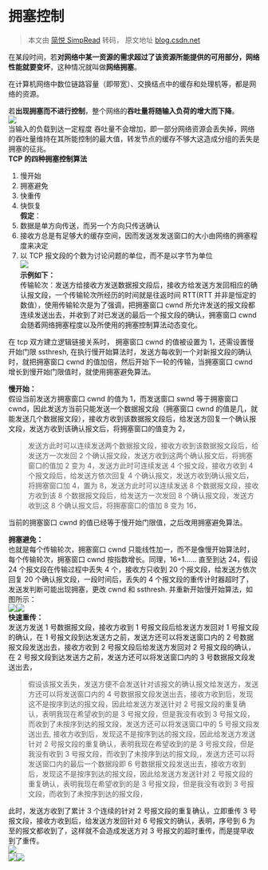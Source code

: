 # 拥塞控制

> 本文由 [简悦 SimpRead](http://ksria.com/simpread/) 转码， 原文地址 [blog.csdn.net](https://blog.csdn.net/qq_41431406/article/details/97926927)

在某段时间，若**对网络中某一资源的需求超过了该资源所能提供的可用部分，网络性能就要变坏**，这种情况就叫做**网络拥塞**。

在计算机网络中数位链路容量（即带宽）、交换结点中的缓存和处理机等，都是网络的资源。

若**出现拥塞而不进行控制**，整个网络的**吞吐量将随输入负荷的增大而下降**。  
![](https://img-blog.csdnimg.cn/20190731190238241.png?x-oss-process=image/watermark,type_ZmFuZ3poZW5naGVpdGk,shadow_10,text_aHR0cHM6Ly9ibG9nLmNzZG4ubmV0L3FxXzQxNDMxNDA2,size_16,color_FFFFFF,t_70)  
当输入的负载到达一定程度 吞吐量不会增加，即一部分网络资源会丢失掉，网络的吞吐量维持在其所能控制的最大值，转发节点的缓存不够大这造成分组的丢失是拥塞的征兆。  
**TCP 的四种拥塞控制算法**  
1. 慢开始  
2. 拥塞避免
3. 快重传  
4. 快恢复  
**假定**：  
1. 数据是单方向传送，而另一个方向只传送确认  
2. 接收方总是有足够大的缓存空间，因而发送发发送窗口的大小由网络的拥塞程度来决定  
3. 以 TCP 报文段的个数为讨论问题的单位，而不是以字节为单位  
![](https://img-blog.csdnimg.cn/20190731155254165.png?x-oss-process=image/watermark,type_ZmFuZ3poZW5naGVpdGk,shadow_10,text_aHR0cHM6Ly9ibG9nLmNzZG4ubmV0L3FxXzQxNDMxNDA2,size_16,color_FFFFFF,t_70)  
**示例如下：**  
传输轮次：发送方给接收方发送数据报文段后，接收方给发送方发回相应的确认报文段，一个传输轮次所经历的时间就是往返时间 RTT(RTT 并非是恒定的数值），使用传输轮次是为了强调，把拥塞窗口 cwnd 所允许发送的报文段都连续发送出去，并收到了对已发送的最后一个报文段的确认，拥塞窗口 cwnd 会随着网络拥塞程度以及所使用的拥塞控制算法动态变化。

在 tcp 双方建立逻辑链接关系时， 拥塞窗口 cwnd 的值被设置为 1，还需设置慢开始门限 ssthresh, 在执行慢开始算法时，发送方每收到一个对新报文段的确认时，就把拥塞窗口 cwnd 的值加倍，然后开始下一轮的传输，当拥塞窗口 cwnd 增长到慢开始门限值时，就使用拥塞避免算法。

**慢开始：**  
假设当前发送方拥塞窗口 cwnd 的值为 1，而发送窗口 swnd 等于拥塞窗口 cwnd，因此发送方当前只能发送一个数据报文段（拥塞窗口 cwnd 的值是几，就能发送几个数据报文段），接收方收到该数据报文段后，给发送方回复一个确认报文段，发送方收到该确认报文后，将拥塞窗口的值变为 2，

> 发送方此时可以连续发送两个数据报文段，接收方收到该数据报文段后，给发送方一次发回 2 个确认报文段，发送方收到这两个确认报文后，将拥塞窗口的值加 2 变为 4，发送方此时可连续发送 4 个报文段，接收方收到 4 个报文段后，给发送方依次回复 4 个确认报文，发送方收到确认报文后，将拥塞窗口加 4，置为 8，发送方此时可以连续发送 8 个数据报文段，接收方收到该 8 个数据报文段后，给发送方一次发回 8 个确认报文段，发送方收到这 8 个确认报文后，将拥塞窗口的值加 8 变为 16，

当前的拥塞窗口 cwnd 的值已经等于慢开始门限值，之后改用拥塞避免算法。

**拥塞避免：**  
也就是每个传输轮次，拥塞窗口 cwnd 只能线性加一，而不是像慢开始算法时，每个传输轮次，拥塞窗口 cwnd 按指数增长。同理，16+1…… 直至到达 24，假设 24 个报文段在传输过程中丢失 4 个，接收方只收到 20 个报文段，给发送方依次回复 20 个确认报文段，一段时间后，丢失的 4 个报文段的重传计时器超时了，发送发判断可能出现拥塞，更改 cwnd 和 ssthresh. 并重新开始慢开始算法，如图所示：  
![](https://img-blog.csdnimg.cn/20190731165743903.png?x-oss-process=image/watermark,type_ZmFuZ3poZW5naGVpdGk,shadow_10,text_aHR0cHM6Ly9ibG9nLmNzZG4ubmV0L3FxXzQxNDMxNDA2,size_16,color_FFFFFF,t_70)![](https://blog-1257815336.cos.ap-nanjing.myqcloud.com/%20typora/%20watermark,type_ZmFuZ3poZW5naGVpdGk,shadow_10,text_aHR0cHM6Ly9ibG9nLmNzZG4ubmV0L3FxXzQxNDMxNDA2,size_16,color_FFFFFF,t_70-20210621172919538.png)  
**快速重传：**  
发送方发送 1 号数据报文段，接收方收到 1 号报文段后给发送方发回对 1 号报文段的确认，在 1 号报文段到达发送方之前，发送方还可以将发送窗口内的 2 号数据报文段发送出去，接收方收到 2 号报文段后给发送方发回对 2 号报文段的确认，在 2 号报文段到达发送方之前，发送方还可以将发送窗口内的 3 号数据报文段发送出去，

> 假设该报文丢失，发送方便不会发送针对该报文的确认报文给发送方，发送方还可以将发送窗口内的 4 号数据报文段发送出去，接收方收到后，发现这不是按序到达的报文段，因此给发送方发送针对 2 号报文段的重复确认，表明我现在希望收到的是 3 号报文段，但是我没有收到 3 号报文段，而收到了未按序到达的报文段，发送方还可以将发送窗口中的 5 号报文段发送出去, 接收方收到后，发现这不是按序到达的报文段，因此给发送方发送针对 2 号报文段的重复确认，表明我现在希望收到的是 3 号报文段，但是我没有收到 3 号报文段，而收到了未按序到达的报文段,，发送方还可以将发送窗口内的最后一个数据段即 6 号数据报文段发送出去，接收方收到后，发现这不是按序到达的报文段，因此给发送方发送针对 2 号报文段的重复确认，表明我现在希望收到的是 3 号报文段，但是我没有收到 3 号报文段，而收到了未按序到达的报文段，

此时，发送方收到了累计 3 个连续的针对 2 号报文段的重复确认，立即重传 3 号报文段，接收方收到后，给发送方发回针对 6 号报文的确认，表明，序号到 6 为至的报文都收到了，这样就不会造成发送方对 3 号报文的超时重传，而是提早收到了重传。  
![](https://img-blog.csdnimg.cn/20190731184314574.png?x-oss-process=image/watermark,type_ZmFuZ3poZW5naGVpdGk,shadow_10,text_aHR0cHM6Ly9ibG9nLmNzZG4ubmV0L3FxXzQxNDMxNDA2,size_16,color_FFFFFF,t_70)  
![](https://img-blog.csdnimg.cn/20190731184640178.png?x-oss-process=image/watermark,type_ZmFuZ3poZW5naGVpdGk,shadow_10,text_aHR0cHM6Ly9ibG9nLmNzZG4ubmV0L3FxXzQxNDMxNDA2,size_16,color_FFFFFF,t_70)![](https://img-blog.csdnimg.cn/20190731184935595.png?x-oss-process=image/watermark,type_ZmFuZ3poZW5naGVpdGk,shadow_10,text_aHR0cHM6Ly9ibG9nLmNzZG4ubmV0L3FxXzQxNDMxNDA2,size_16,color_FFFFFF,t_70)